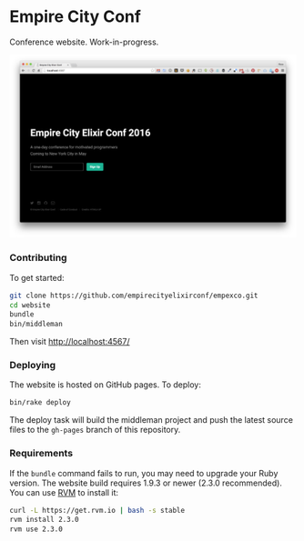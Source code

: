 # Empire City Conf

Conference website. Work-in-progress.

![prelaunch](doc/prelaunch-screenshot.png)

### Contributing

To get started:

``` sh
git clone https://github.com/empirecityelixirconf/empexco.git
cd website
bundle
bin/middleman
```

Then visit [http://localhost:4567/](http://localhost:4567/)

### Deploying

The website is hosted on GitHub pages. To deploy:

```sh
bin/rake deploy
```

The deploy task will build the middleman project and push the latest source
files to the `gh-pages` branch of this repository.

### Requirements

If the `bundle` command fails to run, you may need to upgrade your Ruby version. The website build requires 1.9.3 or newer (2.3.0 recommended). You can use [RVM](https://rvm.io/) to install it:

``` sh
curl -L https://get.rvm.io | bash -s stable
rvm install 2.3.0
rvm use 2.3.0
```
